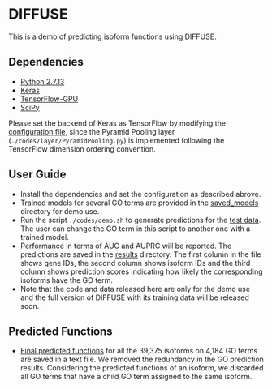 # DIFFUSE

This is a demo of predicting isoform functions using DIFFUSE.

## Dependencies
- [Python 2.7.13](https://www.python.org/downloads/release/python-2713/)</br>
- [Keras](https://keras.io/)</br>
- [TensorFlow-GPU](https://www.tensorflow.org/)</br>
- [SciPy](https://www.scipy.org/)</br>

Please set the backend of Keras as TensorFlow by modifying the [configuration file](https://keras.io/backend/), since the Pyramid Pooling layer (`./codes/layer/PyramidPooling.py`) is implemented following the TensorFlow dimension ordering convention.</br> 

## User Guide
- Install the dependencies and set the configuration as described abrove.
- Trained models for several GO terms are provided in the [saved_models](https://github.com/haochenucr/DIFFUSE/tree/master/saved_models) directory for demo use.
- Run the script `./codes/demo.sh` to generate predictions for the [test data](https://github.com/haochenucr/DIFFUSE/tree/master/data). The user can change the GO term in this script to another one with a trained model.
- Performance in terms of AUC and AUPRC will be reported. The predictions are saved in the [results](https://github.com/haochenucr/DIFFUSE/tree/master/results) directory. The first column in the file shows gene IDs, the second column shows isoform IDs and the third column shows prediction scores indicating how likely the corresponding isoforms have the GO term.
- Note that the code and data released here are only for the demo use and the full version of DIFFUSE with its training data will be released soon.

## Predicted Functions
- [Final predicted functions](https://github.com/haochenucr/DIFFUSE/tree/master/results/all_predictions.txt) for all the 39,375 isoforms on 4,184 GO terms are saved in a text file. We removed the redundancy in the GO prediction results. Considering the predicted functions of an isoform, we discarded all GO terms that have a child GO term assigned to the same isoform.
